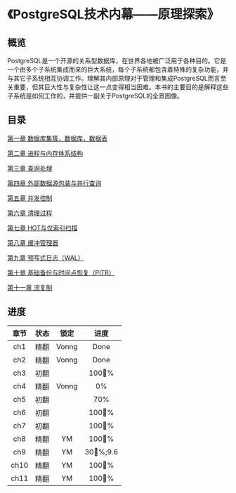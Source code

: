 # 《PostgreSQL技术内幕——原理探索》



## 概览

PostgreSQL是一个开源的关系型数据库，在世界各地被广泛用于各种目的。它是一个由多个子系统集成而来的巨大系统，每个子系统都包含着特殊的复杂功能，并与其它子系统相互协调工作。理解其内部原理对于管理和集成PostgreSQL而言至关重要，但其巨大性与复杂性让这一点变得相当困难。本书的主要目的是解释这些子系统是如何工作的，并提供一副关于PostgreSQL的全景图像。

##  目录

[第一章 数据库集簇，数据库，数据表](ch1.md)


[第二章 进程与内存体系结构](ch2.md)


[第三章 查询处理](ch3.md)


[第四章 外部数据源包装与并行查询](ch4.md)


[第五章 并发控制](ch5.md)


[第六章 清理过程](ch6.md)


[第七章 HOT与仅索引扫描](ch7.md)


[第八章 缓冲管理器](ch8.md)


[第九章 预写式日志（WAL）](ch9.md)


[第十章 基础备份与时间点恢复（PITR）](ch10.md)


[第十一章 流复制](ch11.md)





## 进度

| 章节 | 状态 | 锁定  |  进度   |
| :--: | :--: | :---: | :-----: |
| ch1  | 精翻 | Vonng |  Done   |
| ch2  | 精翻 | Vonng |  Done   |
| ch3  | 初翻 |       |  100%   |
| ch4  | 精翻 | Vonng |   0%    |
| ch5  | 初翻 |       |   70%   |
| ch6  | 初翻 |       |  100%   |
| ch7  | 初翻 |       |  100%   |
| ch8  | 精翻 |  YM   |  100%   |
| ch9  | 精翻 |  YM   | 30%;9.6 |
| ch10 | 精翻 |  YM   |  100%   |
| ch11 | 精翻 |  YM   |  100%   |